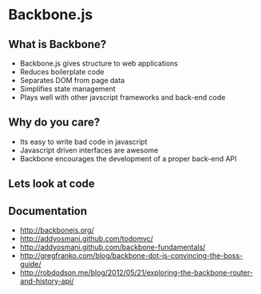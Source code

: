 Backbone.js
=============

## What is Backbone?

* Backbone.js gives structure to web applications
* Reduces boilerplate code
* Separates DOM from page data
* Simplifies state management
* Plays well with other javscript frameworks and back-end code

## Why do you care?

* Its easy to write bad code in javascript
* Javascript driven interfaces are awesome
* Backbone encourages the development of a proper back-end API

## Lets look at code

## Documentation

* http://backbonejs.org/
* http://addyosmani.github.com/todomvc/
* http://addyosmani.github.com/backbone-fundamentals/
* http://gregfranko.com/blog/backbone-dot-js-convincing-the-boss-guide/
* http://robdodson.me/blog/2012/05/21/exploring-the-backbone-router-and-history-api/